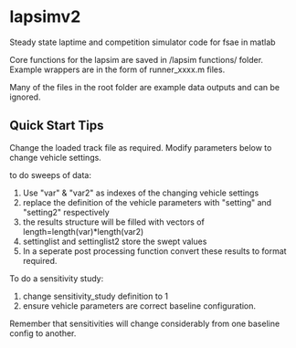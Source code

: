 # lapsimv2
 Steady state laptime and competition simulator code for fsae in matlab

 Core functions for the lapsim are saved in /lapsim functions/ folder. Example wrappers are in the form of runner_xxxx.m files.

 Many of the files in the root folder are example data outputs and can be ignored.

 ## Quick Start Tips

Change the loaded track file as required.
Modify parameters below to change vehicle settings.


to do sweeps of data:
1. Use "var" & "var2" as indexes of the changing vehicle settings
2. replace the definition of the vehicle parameters with "setting" and "setting2" respectively
3. the results structure will be filled with vectors of length=length(var)*length(var2)
4. settinglist and settinglist2 store the swept values
5. In a seperate post processing function convert these results to format required.

To do a sensitivity study:
1. change sensitivity_study definition to 1
2. ensure vehicle parameters are correct baseline configuration.

Remember that sensitivities will change considerably from one baseline config to another.
